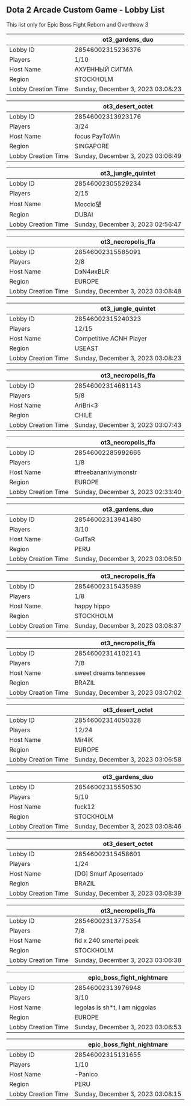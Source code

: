 ## Dota 2 Arcade Custom Game - Lobby List

This list only for Epic Boss Fight Reborn and Overthrow 3

|  | ot3_gardens_duo |
| ------ | ------ |
| Lobby ID | 28546002315236376 |
| Players | 1/10 |
| Host Name | АХУЕННЫЙ СИГМА |
| Region | STOCKHOLM |
| Lobby Creation Time | Sunday, December 3, 2023 03:08:23 |


|  | ot3_desert_octet |
| ------ | ------ |
| Lobby ID | 28546002313923176 |
| Players | 3/24 |
| Host Name | focus PayToWin |
| Region | SINGAPORE |
| Lobby Creation Time | Sunday, December 3, 2023 03:06:49 |


|  | ot3_jungle_quintet |
| ------ | ------ |
| Lobby ID | 28546002305529234 |
| Players | 2/15 |
| Host Name | Moccio望 |
| Region | DUBAI |
| Lobby Creation Time | Sunday, December 3, 2023 02:56:47 |


|  | ot3_necropolis_ffa |
| ------ | ------ |
| Lobby ID | 28546002315585091 |
| Players | 2/8 |
| Host Name | DэN4икBLR |
| Region | EUROPE |
| Lobby Creation Time | Sunday, December 3, 2023 03:08:48 |


|  | ot3_jungle_quintet |
| ------ | ------ |
| Lobby ID | 28546002315240323 |
| Players | 12/15 |
| Host Name | Competitive ACNH Player |
| Region | USEAST |
| Lobby Creation Time | Sunday, December 3, 2023 03:08:23 |


|  | ot3_necropolis_ffa |
| ------ | ------ |
| Lobby ID | 28546002314681143 |
| Players | 5/8 |
| Host Name | AriBri<3 |
| Region | CHILE |
| Lobby Creation Time | Sunday, December 3, 2023 03:07:43 |


|  | ot3_necropolis_ffa |
| ------ | ------ |
| Lobby ID | 28546002285992665 |
| Players | 1/8 |
| Host Name | #freebananiviymonstr |
| Region | EUROPE |
| Lobby Creation Time | Sunday, December 3, 2023 02:33:40 |


|  | ot3_gardens_duo |
| ------ | ------ |
| Lobby ID | 28546002313941480 |
| Players | 3/10 |
| Host Name | GuITaR |
| Region | PERU |
| Lobby Creation Time | Sunday, December 3, 2023 03:06:50 |


|  | ot3_necropolis_ffa |
| ------ | ------ |
| Lobby ID | 28546002315435989 |
| Players | 1/8 |
| Host Name | happy hippo |
| Region | STOCKHOLM |
| Lobby Creation Time | Sunday, December 3, 2023 03:08:37 |


|  | ot3_necropolis_ffa |
| ------ | ------ |
| Lobby ID | 28546002314102141 |
| Players | 7/8 |
| Host Name | sweet dreams tennessee |
| Region | BRAZIL |
| Lobby Creation Time | Sunday, December 3, 2023 03:07:02 |


|  | ot3_desert_octet |
| ------ | ------ |
| Lobby ID | 28546002314050328 |
| Players | 12/24 |
| Host Name | Mir4iK |
| Region | EUROPE |
| Lobby Creation Time | Sunday, December 3, 2023 03:06:58 |


|  | ot3_gardens_duo |
| ------ | ------ |
| Lobby ID | 28546002315550530 |
| Players | 5/10 |
| Host Name | fuck12 |
| Region | STOCKHOLM |
| Lobby Creation Time | Sunday, December 3, 2023 03:08:46 |


|  | ot3_desert_octet |
| ------ | ------ |
| Lobby ID | 28546002315458601 |
| Players | 1/24 |
| Host Name | [DG] Smurf Aposentado |
| Region | BRAZIL |
| Lobby Creation Time | Sunday, December 3, 2023 03:08:39 |


|  | ot3_necropolis_ffa |
| ------ | ------ |
| Lobby ID | 28546002313775354 |
| Players | 7/8 |
| Host Name | fid x 240 smertei peek |
| Region | STOCKHOLM |
| Lobby Creation Time | Sunday, December 3, 2023 03:06:38 |


|  | epic_boss_fight_nightmare |
| ------ | ------ |
| Lobby ID | 28546002313976948 |
| Players | 3/10 |
| Host Name | legolas is sh*t, I am niggolas |
| Region | EUROPE |
| Lobby Creation Time | Sunday, December 3, 2023 03:06:53 |


|  | epic_boss_fight_nightmare |
| ------ | ------ |
| Lobby ID | 28546002315131655 |
| Players | 1/10 |
| Host Name | -Panico |
| Region | PERU |
| Lobby Creation Time | Sunday, December 3, 2023 03:08:15 |



